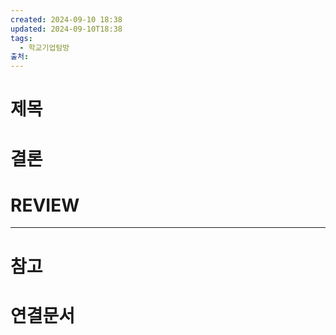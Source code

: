 ```yaml
---
created: 2024-09-10 18:38
updated: 2024-09-10T18:38
tags:
  - 학교기업탐방
출처: 
---
```

# 제목



# 결론

# REVIEW


---
# 참고

# 연결문서
